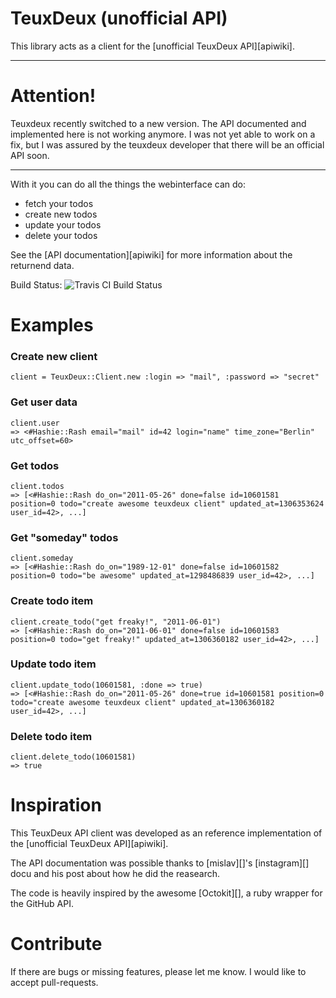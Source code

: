 
TeuxDeux (unofficial API)
=========================
This library acts as a client for the [unofficial TeuxDeux API][apiwiki].

-----
Attention!
==========

Teuxdeux recently switched to a new version. The API documented and implemented
here is not working anymore. I was not yet able to work on a fix, but I was
assured by the teuxdeux developer that there will be an official API soon.

-----

With it you can do all the things the webinterface can do:

* fetch your todos
* create new todos
* update your todos
* delete your todos

See the [API documentation][apiwiki] for more information about the returnend data.

Build Status: ![Travis CI Build Status](https://secure.travis-ci.org/badboy/teuxdeux.png)

Examples
========

### Create new client

    client = TeuxDeux::Client.new :login => "mail", :password => "secret"

### Get user data

    client.user
    => <#Hashie::Rash email="mail" id=42 login="name" time_zone="Berlin" utc_offset=60>

### Get todos

    client.todos
    => [<#Hashie::Rash do_on="2011-05-26" done=false id=10601581 position=0 todo="create awesome teuxdeux client" updated_at=1306353624 user_id=42>, ...]

### Get "someday" todos

    client.someday
    => [<#Hashie::Rash do_on="1989-12-01" done=false id=10601582 position=0 todo="be awesome" updated_at=1298486839 user_id=42>, ...]

### Create todo item

    client.create_todo("get freaky!", "2011-06-01")
    => [<#Hashie::Rash do_on="2011-06-01" done=false id=10601583 position=0 todo="get freaky!" updated_at=1306360182 user_id=42>, ...]

### Update todo item

    client.update_todo(10601581, :done => true)
    => [<#Hashie::Rash do_on="2011-05-26" done=true id=10601581 position=0 todo="create awesome teuxdeux client" updated_at=1306360182 user_id=42>, ...]

### Delete todo item

    client.delete_todo(10601581)
    => true

Inspiration
===========

This TeuxDeux API client was developed as an reference implementation of the [unofficial TeuxDeux API][apiwiki].

The API documentation was possible thanks to [mislav][]'s [instagram][] docu and his post about how he did the reasearch.

The code is heavily inspired by the awesome [Octokit][], a ruby wrapper for the GitHub API.

Contribute
==========

If there are bugs or missing features, please let me know. I would like to accept pull-requests.
